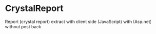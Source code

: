 # CrystalReport
Report (crystal report) extract with client side (JavaScript) with (Asp.net) without post back 
